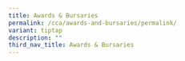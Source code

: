 ```yaml
---
title: Awards & Bursaries
permalink: /cca/awards-and-bursaries/permalink/
variant: tiptap
description: ""
third_nav_title: Awards & Bursaries
---
```

